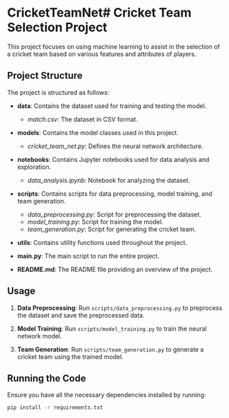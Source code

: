 # CricketTeamNet# Cricket Team Selection Project

This project focuses on using machine learning to assist in the selection of a cricket team based on various features and attributes of players.

## Project Structure

The project is structured as follows:

- **data**: Contains the dataset used for training and testing the model.
  - *match.csv*: The dataset in CSV format.

- **models**: Contains the model classes used in this project.
  - *cricket_team_net.py*: Defines the neural network architecture.

- **notebooks**: Contains Jupyter notebooks used for data analysis and exploration.
  - *data_analysis.ipynb*: Notebook for analyzing the dataset.

- **scripts**: Contains scripts for data preprocessing, model training, and team generation.
  - *data_preprocessing.py*: Script for preprocessing the dataset.
  - *model_training.py*: Script for training the model.
  - *team_generation.py*: Script for generating the cricket team.

- **utils**: Contains utility functions used throughout the project.

- **main.py**: The main script to run the entire project.

- **README.md**: The README file providing an overview of the project.

## Usage

1. **Data Preprocessing**: Run `scripts/data_preprocessing.py` to preprocess the dataset and save the preprocessed data.

2. **Model Training**: Run `scripts/model_training.py` to train the neural network model.

3. **Team Generation**: Run `scripts/team_generation.py` to generate a cricket team using the trained model.

## Running the Code

Ensure you have all the necessary dependencies installed by running:

```bash
pip install -r requirements.txt

